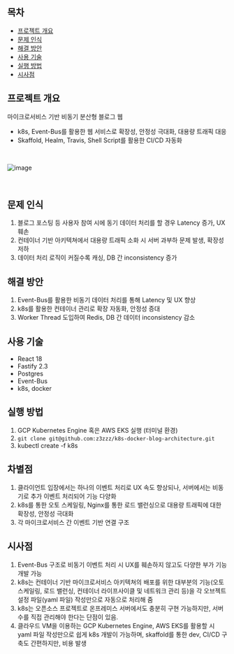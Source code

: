 ## 목차
* [프로젝트 개요](#프로젝트-개요)
* [문제 인식](#문제-인식)
* [해결 방안](#해결-방안)
* [사용 기술](#사용-기술)
* [실행 방법](#실행-방법)
* [시사점](#시사점)


## 프로젝트 개요
마이크로서비스 기반 비동기 분산형 블로그 웹
- k8s, Event-Bus를 활용한 웹 서비스로 확장성, 안정성 극대화, 대용량 트래픽 대응
- Skaffold, Healm, Travis, Shell Script를 활용한 CI/CD 자동화

<br />

![image](https://user-images.githubusercontent.com/91174156/198219510-fba71782-8412-4af3-b298-bc42a9bed60d.png)

<br />

## 문제 인식
1. 블로그 포스팅 등 사용자 참여 시에 동기 데이터 처리를 할 경우 Latency 증가, UX 훼손 
2. 컨테이너 기반 아키텍쳐에서 대용량 트래픽 소화 시 서버 과부하 문제 발생, 확장성 저하
3. 데이터 처리 로직이 커질수록 캐싱, DB 간 inconsistency 증가

## 해결 방안
1. Event-Bus를 활용한 비동기 데이터 처리를 통해 Latency 및 UX 향상
2. k8s를 활용한 컨테이너 관리로 확장 자동화, 안정성 증대
3. Worker Thread 도입하여 Redis, DB 간 데이터 inconsistency 감소

## 사용 기술
* React 18
* Fastify 2.3
* Postgres  
* Event-Bus
* k8s, docker
	
## 실행 방법
1. GCP Kubernetes Engine 혹은 AWS EKS 실행 (터미널 환경) 
2. `git clone git@github.com:z3zzz/k8s-docker-blog-architecture.git` 
3. kubectl create -f k8s

## 차별점
1. 클라이언트 입장에서는 하나의 이벤트 처리로 UX 속도 향상되나, 서버에서는 비동기로 추가 이벤트 처리되어 기능 다양화
2. k8s를 통한 오토 스케일링, Nginx를 통한 로드 밸런싱으로 대용량 트래픽에 대한 확장성, 안정성 극대화
3. 각 마이크로서비스 간 이벤트 기반 연결 구조


## 시사점
1. Event-Bus 구조로 비동기 이벤트 처리 시 UX를 훼손하지 않고도 다양한 부가 기능 개발 가능
2. k8s는 컨테이너 기반 마이크로서비스 아키텍쳐의 배포를 위한 대부분의 기능(오토 스케일링, 로드 밸런싱, 컨테이너 라이프사이클 및 네트워크 관리 등)을 각 오브젝트 설정 파일(yaml 파일) 작성만으로 자동으로 처리해 줌
3. k8s는 오픈소스 프로젝트로 온프레미스 서버에서도 충분히 구현 가능하지만, 서버 수를 직접 관리해야 한다는 단점이 있음. 
4. 클라우드 VM을 이용하는 GCP Kubernetes Engine, AWS EKS를 활용할 시 yaml 파일 작성만으로 쉽게 k8s 개발이 가능하며, skaffold를 통한 dev, CI/CD 구축도 간편하지만, 비용 발생  
